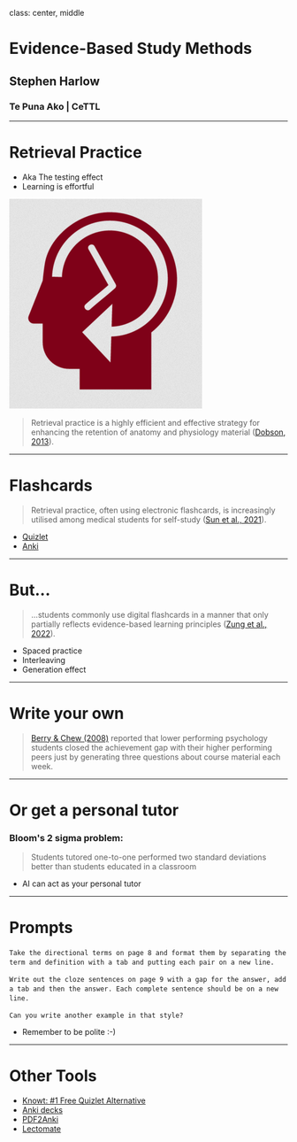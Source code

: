 class: center, middle

# Evidence-Based Study Methods
## Stephen Harlow
### Te Puna Ako | CeTTL

---

# Retrieval Practice

- Aka The testing effect
- Learning is effortful

![](https://github.com/harlows/presentations/blob/3131a2a54a8670f9a458ee1002232fa651c05ddb/assets/retreival_practice.png)

> Retrieval practice is a highly efficient and effective strategy for enhancing the retention of anatomy and physiology material ([Dobson, 2013](https://doi.org/10.1152/advan.00174.2012)).

<span class='Z3988' title='url_ver=Z39.88-2004&amp;ctx_ver=Z39.88-2004&amp;rfr_id=info%3Asid%2Fzotero.org%3A2&amp;rft_id=info%3Adoi%2F10.1152%2Fadvan.00174.2012&amp;rft_val_fmt=info%3Aofi%2Ffmt%3Akev%3Amtx%3Ajournal&amp;rft.genre=article&amp;rft.atitle=Retrieval%20practice%20is%20an%20efficient%20method%20of%20enhancing%20the%20retention%20of%20anatomy%20and%20physiology%20information&amp;rft.jtitle=Advances%20in%20Physiology%20Education&amp;rft.volume=37&amp;rft.issue=2&amp;rft.aufirst=John%20L.&amp;rft.aulast=Dobson&amp;rft.au=John%20L.%20Dobson&amp;rft.date=2013-06&amp;rft.pages=184-191&amp;rft.spage=184&amp;rft.epage=191&amp;rft.issn=1043-4046'>
</span>

---

# Flashcards

> Retrieval practice, often using electronic flashcards, is increasingly utilised among medical students for self-study ([Sun et al., 2021](https://doi.org/10.1007/s40670-021-01286-y)).

<span class='Z3988' title='url_ver=Z39.88-2004&amp;ctx_ver=Z39.88-2004&amp;rfr_id=info%3Asid%2Fzotero.org%3A2&amp;rft_id=info%3Adoi%2F10.1007%2Fs40670-021-01286-y&amp;rft_val_fmt=info%3Aofi%2Ffmt%3Akev%3Amtx%3Ajournal&amp;rft.genre=article&amp;rft.atitle=Spaced%20Repetition%20Flashcards%20for%20Teaching%20Medical%20Students%20Psychiatry&amp;rft.jtitle=Medical%20Science%20Educator&amp;rft.stitle=Med.Sci.Educ.&amp;rft.volume=31&amp;rft.issue=3&amp;rft.aufirst=Michael&amp;rft.aulast=Sun&amp;rft.au=Michael%20Sun&amp;rft.au=Shelun%20Tsai&amp;rft.au=Deborah%20L.%20Engle&amp;rft.au=Shelley%20Holmer&amp;rft.date=2021-06-01&amp;rft.pages=1125-1131&amp;rft.spage=1125&amp;rft.epage=1131&amp;rft.issn=2156-8650&amp;rft.language=en'>
</span>

- [Quizlet](https://quizlet.com/)
- [Anki](https://apps.ankiweb.net/)

---

# But...

> ...students commonly use digital flashcards in a manner that only partially reflects evidence-based learning principles ([Zung et al., 2022](https://www.tandfonline.com/doi/full/10.1080/09658211.2022.2058553)).

<span class='Z3988' title='url_ver=Z39.88-2004&amp;ctx_ver=Z39.88-2004&amp;rfr_id=info%3Asid%2Fzotero.org%3A2&amp;rft_id=info%3Adoi%2F10.1080%2F09658211.2022.2058553&amp;rft_val_fmt=info%3Aofi%2Ffmt%3Akev%3Amtx%3Ajournal&amp;rft.genre=article&amp;rft.atitle=How%20do%20college%20students%20use%20digital%20flashcards%20during%20self-regulated%20learning%3F&amp;rft.jtitle=Memory&amp;rft.stitle=Memory&amp;rft.volume=30&amp;rft.issue=8&amp;rft.aufirst=Inez&amp;rft.aulast=Zung&amp;rft.au=Inez%20Zung&amp;rft.au=Megan%20N.%20Imundo&amp;rft.au=Steven%20C.%20Pan&amp;rft.date=2022-09-14&amp;rft.pages=923-941&amp;rft.spage=923&amp;rft.epage=941&amp;rft.issn=0965-8211%2C%201464-0686&amp;rft.language=en'>
</span>

- Spaced practice
- Interleaving
- Generation effect

---

# Write your own

> [Berry & Chew (2008)](https://journals-sagepub-com.ezproxy.waikato.ac.nz/doi/abs/10.1080/00986280802373841) reported that lower performing psychology students closed the achievement gap with their higher performing peers just by generating three questions about course material each week.

<span class='Z3988' title='url_ver=Z39.88-2004&amp;ctx_ver=Z39.88-2004&amp;rfr_id=info%3Asid%2Fzotero.org%3A2&amp;rft_id=info%3Adoi%2F10.1080%2F00986280802373841&amp;rft_val_fmt=info%3Aofi%2Ffmt%3Akev%3Amtx%3Ajournal&amp;rft.genre=article&amp;rft.atitle=Improving%20Learning%20through%20Interventions%20of%20Student-Generated%20Questions%20and%20Concept%20Maps&amp;rft.jtitle=Teaching%20of%20Psychology&amp;rft.stitle=Teaching%20of%20Psychology&amp;rft.volume=35&amp;rft.issue=4&amp;rft.aufirst=Jack%20W.&amp;rft.aulast=Berry&amp;rft.au=Jack%20W.%20Berry&amp;rft.au=Stephen%20L.%20Chew&amp;rft.date=2008-10&amp;rft.pages=305-312&amp;rft.spage=305&amp;rft.epage=312&amp;rft.issn=0098-6283%2C%201532-8023&amp;rft.language=en'>
</span>

---

# Or get a personal tutor

### Bloom's 2 sigma problem:
> Students tutored one-to-one performed two standard deviations better than students educated in a classroom
- AI can act as your personal tutor

---

# Prompts

`Take the directional terms on page 8 and format them by separating the term and definition with a tab and putting each pair on a new line.`

`Write out the cloze sentences on page 9 with a gap for the answer, add a tab and then the answer. Each complete sentence should be on a new line.`

`Can you write another example in that style?`

- Remember to be polite :-)

---

# Other Tools

- [Knowt: #1 Free Quizlet Alternative](https://knowt.com/)
- [Anki decks](https://anki-decks.com/)
- [PDF2Anki](https://www.pdf2-anki.com/)
- [Lectomate](https://lectomate.app)

